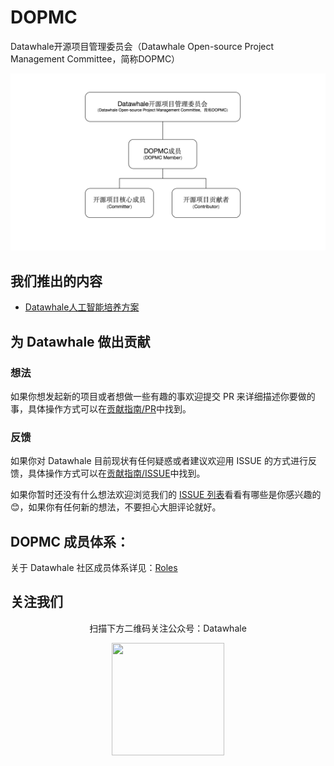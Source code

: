 # DOPMC
Datawhale开源项目管理委员会（Datawhale Open-source Project Management Committee，简称DOPMC）
<center><img src="./images/jiagou.png"></center>

## 我们推出的内容
- [Datawhale人工智能培养方案](https://datawhale.feishu.cn/docs/doccn0AOicI3LJ8RwhY0cuDPSOc)

## 为 Datawhale 做出贡献
### 想法
如果你想发起新的项目或者想做一些有趣的事欢迎提交 PR 来详细描述你要做的事，具体操作方式可以在[贡献指南/PR](./CONTRIBUTING.md)中找到。
### 反馈
如果你对 Datawhale 目前现状有任何疑惑或者建议欢迎用 ISSUE 的方式进行反馈，具体操作方式可以在[贡献指南/ISSUE](./CONTRIBUTING.md)中找到。

如果你暂时还没有什么想法欢迎浏览我们的 [ISSUE 列表](https://github.com/datawhalechina/DOPMC/issues)看看有哪些是你感兴趣的😊，如果你有任何新的想法，不要担心大胆评论就好。

## DOPMC 成员体系：
关于 Datawhale 社区成员体系详见：[Roles](./ROLES.md)

## 关注我们
<div align=center>
<p>扫描下方二维码关注公众号：Datawhale</p>
<img src="https://raw.githubusercontent.com/datawhalechina/pumpkin-book/master/res/qrcode.jpeg" width = "180" height = "180">
</div>
